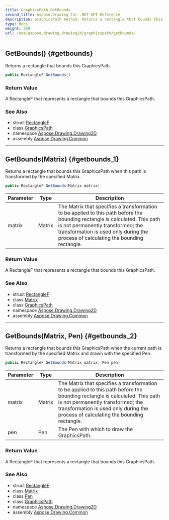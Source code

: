 ```yaml
---
title: GraphicsPath.GetBounds
second_title: Aspose.Drawing for .NET API Reference
description: GraphicsPath method. Returns a rectangle that bounds this GraphicsPath
type: docs
weight: 260
url: /net/aspose.drawing.drawing2d/graphicspath/getbounds/
---
```

## GetBounds() {#getbounds}

Returns a rectangle that bounds this GraphicsPath.

```csharp
public RectangleF GetBounds()
```

### Return Value

A RectangleF that represents a rectangle that bounds this GraphicsPath.

### See Also

* struct [RectangleF](../../../aspose.drawing/rectanglef/)
* class [GraphicsPath](../)
* namespace [Aspose.Drawing.Drawing2D](../../graphicspath/)
* assembly [Aspose.Drawing.Common](../../../)

---

## GetBounds(Matrix) {#getbounds_1}

Returns a rectangle that bounds this GraphicsPath when this path is transformed by the specified Matrix.

```csharp
public RectangleF GetBounds(Matrix matrix)
```

| Parameter | Type | Description |
| --- | --- | --- |
| matrix | Matrix | The Matrix that specifies a transformation to be applied to this path before the bounding rectangle is calculated. This path is not permanently transformed; the transformation is used only during the process of calculating the bounding rectangle. |

### Return Value

A RectangleF that represents a rectangle that bounds this GraphicsPath.

### See Also

* struct [RectangleF](../../../aspose.drawing/rectanglef/)
* class [Matrix](../../matrix/)
* class [GraphicsPath](../)
* namespace [Aspose.Drawing.Drawing2D](../../graphicspath/)
* assembly [Aspose.Drawing.Common](../../../)

---

## GetBounds(Matrix, Pen) {#getbounds_2}

Returns a rectangle that bounds this GraphicsPath when the current path is transformed by the specified Matrix and drawn with the specified Pen.

```csharp
public RectangleF GetBounds(Matrix matrix, Pen pen)
```

| Parameter | Type | Description |
| --- | --- | --- |
| matrix | Matrix | The Matrix that specifies a transformation to be applied to this path before the bounding rectangle is calculated. This path is not permanently transformed; the transformation is used only during the process of calculating the bounding rectangle. |
| pen | Pen | The Pen with which to draw the GraphicsPath. |

### Return Value

A RectangleF that represents a rectangle that bounds this GraphicsPath.

### See Also

* struct [RectangleF](../../../aspose.drawing/rectanglef/)
* class [Matrix](../../matrix/)
* class [Pen](../../../aspose.drawing/pen/)
* class [GraphicsPath](../)
* namespace [Aspose.Drawing.Drawing2D](../../graphicspath/)
* assembly [Aspose.Drawing.Common](../../../)


